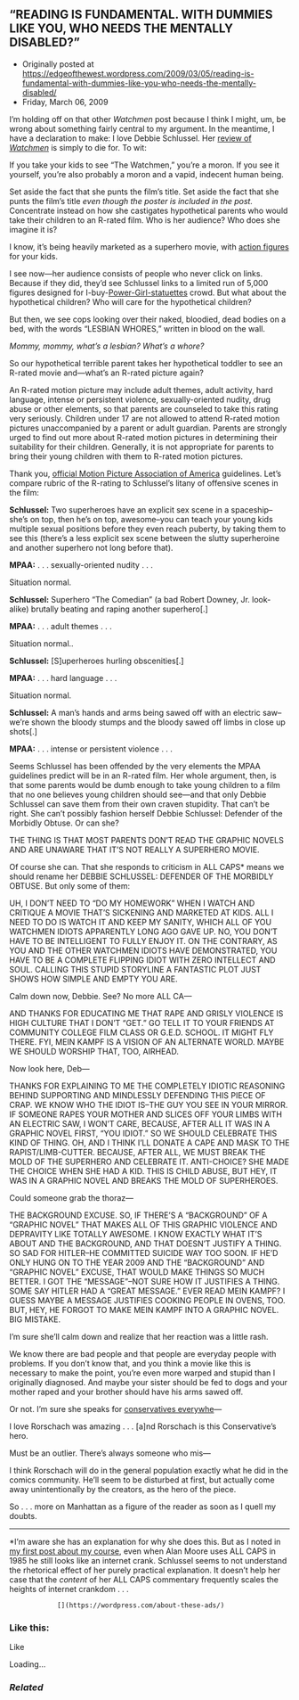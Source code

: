 ## “READING IS FUNDAMENTAL. WITH DUMMIES LIKE YOU, WHO NEEDS THE MENTALLY DISABLED?”

 * Originally posted at https://edgeofthewest.wordpress.com/2009/03/05/reading-is-fundamental-with-dummies-like-you-who-needs-the-mentally-disabled/
 * Friday, March 06, 2009

I’m holding off on that other _Watchmen_ post because I think I might, um, be wrong about something fairly central to my argument.  In the meantime, I have a declaration to make: I love Debbie Schlussel.  Her [review of _Watchmen_](http://www.debbieschlussel.com/archives/2009/03/the\_watchmen\_li.html) is simply to die for.  To wit:

If you take your kids to see “The Watchmen,” you’re a moron.  If you see it yourself, you’re also probably a moron and a vapid, indecent human being.

Set aside the fact that she punts the film’s title.  Set aside the fact that she punts the film’s title _even though the poster is included in the post._ Concentrate instead on how she castigates hypothetical parents who would take their children to an R-rated film.  Who is her audience?  Who does she imagine it is?

I know, it’s being heavily marketed as a superhero movie, with [action figures](http://www.watchmencomicmovie.com/watchmen-action-figures-toys.php) for your kids.

I see now—her audience consists of people who never click on links.  Because if they did, they’d see Schlussel links to a limited run of 5,000 figures designed for I-buy-[Power-Girl-statuettes](http://www.superherotimes.com/news/images/WDCU.MiniBust.PowerGirl.jpg) crowd.  But what about the hypothetical children?  Who will care for the hypothetical children?

But then, we see cops looking over their naked, bloodied, dead bodies on a bed, with the words “LESBIAN WHORES,” written in blood on the wall.

_Mommy, mommy, what’s a lesbian? What’s a whore?_

So our hypothetical terrible parent takes her hypothetical toddler to see an R-rated movie and—what’s an R-rated picture again?

An R-rated motion picture may include adult themes, adult activity, hard language, intense or persistent violence, sexually-oriented nudity, drug abuse or other elements, so that parents are counseled to take this rating very seriously. Children under 17 are not allowed to attend R-rated motion pictures unaccompanied by a parent or adult guardian. Parents are strongly urged to find out more about R-rated motion pictures in determining their suitability for their children. Generally, it is not appropriate for parents to bring their young children with them to R-rated motion pictures.

Thank you, [official Motion Picture Association of America](http://www.mpaa.org/FlmRat\_Ratings.asp) guidelines.  Let’s compare rubric of the R-rating to Schlussel’s litany of offensive scenes in the film:

**Schlussel:** Two superheroes have an explicit sex scene in a spaceship–she’s on top, then he’s on top, awesome–you can teach your young kids multiple sexual positions before they even reach puberty, by taking them to see this (there’s a less explicit sex scene between the slutty superheroine and another superhero not long before that).

**MPAA:** . . . sexually-oriented nudity . . .

Situation normal.

**Schlussel:** Superhero “The Comedian” (a bad Robert Downey, Jr. look-alike) brutally beating and raping another superhero[.]

**MPAA:** . . . adult themes . . .

Situation normal..

**Schlussel:** [S]uperheroes hurling obscenities[.]

**MPAA:** . . . hard language . . .

Situation normal.

**Schlussel:** A man’s hands and arms being sawed off with an electric saw–we’re shown the bloody stumps and the bloody sawed off limbs in close up shots[.]

**MPAA:** . . . intense or persistent violence . . .

Seems Schlussel has been offended by the very elements the MPAA guidelines predict will be in an R-rated film.  Her whole argument, then, is that some parents would be dumb enough to take young children to a film that no one believes young children should see—and that only Debbie Schlussel can save them from their own craven stupidity.  That can’t be right.  She can’t possibly fashion herself Debbie Schlussel: Defender of the Morbidly Obtuse.  Or can she?


THE THING IS THAT MOST PARENTS DON’T READ THE GRAPHIC NOVELS AND ARE UNAWARE THAT IT’S NOT REALLY A SUPERHERO MOVIE.

Of course she can.  That she responds to criticism in ALL CAPS\* means we should rename her DEBBIE SCHLUSSEL: DEFENDER OF THE MORBIDLY OBTUSE.  But only some of them:

UH, I DON’T NEED TO “DO MY HOMEWORK” WHEN I WATCH AND CRITIQUE A MOVIE THAT’S SICKENING AND MARKETED AT KIDS. ALL I NEED TO DO IS WATCH IT AND KEEP MY SANITY, WHICH ALL OF YOU WATCHMEN IDIOTS APPARENTLY LONG AGO GAVE UP.  NO, YOU DON’T HAVE TO BE INTELLIGENT TO FULLY ENJOY IT. ON THE CONTRARY, AS YOU AND THE OTHER WATCHMEN IDIOTS HAVE DEMONSTRATED, YOU HAVE TO BE A COMPLETE FLIPPING IDIOT WITH ZERO INTELLECT AND SOUL. CALLING THIS STUPID STORYLINE A FANTASTIC PLOT JUST SHOWS HOW SIMPLE AND EMPTY YOU ARE.

Calm down now, Debbie.  See?  No more ALL CA—

AND THANKS FOR EDUCATING ME THAT RAPE AND GRISLY VIOLENCE IS HIGH CULTURE THAT I DON’T “GET.” GO TELL IT TO YOUR FRIENDS AT COMMUNITY COLLEGE FILM CLASS OR G.E.D. SCHOOL. IT MIGHT FLY THERE. FYI, MEIN KAMPF IS A VISION OF AN ALTERNATE WORLD. MAYBE WE SHOULD WORSHIP THAT, TOO, AIRHEAD.

Now look here, Deb—

THANKS FOR EXPLAINING TO ME THE COMPLETELY IDIOTIC REASONING BEHIND SUPPORTING AND MINDLESSLY DEFENDING THIS PIECE OF CRAP. WE KNOW WHO THE IDIOT IS–THE GUY YOU SEE IN YOUR MIRROR. IF SOMEONE RAPES YOUR MOTHER AND SLICES OFF YOUR LIMBS WITH AN ELECTRIC SAW, I WON’T CARE, BECAUSE, AFTER ALL IT WAS IN A GRAPHIC NOVEL FIRST, “YOU IDIOT.” SO WE SHOULD CELEBRATE THIS KIND OF THING. OH, AND I THINK I’LL DONATE A CAPE AND MASK TO THE RAPIST/LIMB-CUTTER. BECAUSE, AFTER ALL, WE MUST BREAK THE MOLD OF THE SUPERHERO AND CELEBRATE IT. ANTI-CHOICE? SHE MADE THE CHOICE WHEN SHE HAD A KID. THIS IS CHILD ABUSE, BUT HEY, IT WAS IN A GRAPHIC NOVEL AND BREAKS THE MOLD OF SUPERHEROES.

Could someone grab the thoraz—

THE BACKGROUND EXCUSE. SO, IF THERE’S A “BACKGROUND” OF A “GRAPHIC NOVEL” THAT MAKES ALL OF THIS GRAPHIC VIOLENCE AND DEPRAVITY LIKE TOTALLY AWESOME. I KNOW EXACTLY WHAT IT’S ABOUT AND THE BACKGROUND, AND THAT DOESN’T JUSTIFY A THING. SO SAD FOR HITLER–HE COMMITTED SUICIDE WAY TOO SOON. IF HE’D ONLY HUNG ON TO THE YEAR 2009 AND THE “BACKGROUND” AND “GRAPHIC NOVEL” EXCUSE, THAT WOULD MAKE THINGS SO MUCH BETTER. I GOT THE “MESSAGE”–NOT SURE HOW IT JUSTIFIES A THING. SOME SAY HITLER HAD A “GREAT MESSAGE.” EVER READ MEIN KAMPF? I GUESS MAYBE A MESSAGE JUSTIFIES COOKING PEOPLE IN OVENS, TOO. BUT, HEY, HE FORGOT TO MAKE MEIN KAMPF INTO A GRAPHIC NOVEL. BIG MISTAKE.

I’m sure she’ll calm down and realize that her reaction was a little rash.

We know there are bad people and that people are everyday people with problems. If you don’t know that, and you think a movie like this is necessary to make the point, you’re even more warped and stupid than I originally diagnosed. And maybe your sister should be fed to dogs and your mother raped and your brother should have his arms sawed off.

Or not.  I’m sure she speaks for [conservatives everywhe](http://bighollywood.breitbart.com/bwillingham/2009/03/05/a-few-predictions-about-watchmen/#more-73242)—

I love Rorschach was amazing . . . [a]nd Rorschach is this Conservative’s hero.

Must be an outlier.  There’s always someone who mis—

I think Rorschach will do in the general population exactly what he did in the comics community. He’ll seem to be disturbed at first, but actually come away unintentionally by the creators, as the hero of the piece.

So . . . more on Manhattan as a figure of the reader as soon as I quell my doubts.

* * *

\*I’m aware she has an explanation for why she does this.  But as I noted in [my first post about my course](http://acephalous.typepad.com/acephalous/2009/01/teaching-the-overdetermined-image-.html), even when Alan Moore uses ALL CAPS in 1985 he still looks like an internet crank.  Schlussel seems to not understand the rhetorical effect of her purely practical explanation.  It doesn’t help her case that the _content_ of her ALL CAPS commentary frequently scales the heights of internet crankdom . . . 

		

			

				[](https://wordpress.com/about-these-ads/)
				

					
				

			

		

### Like this:

Like

 
Loading...

[]()

### _Related_

